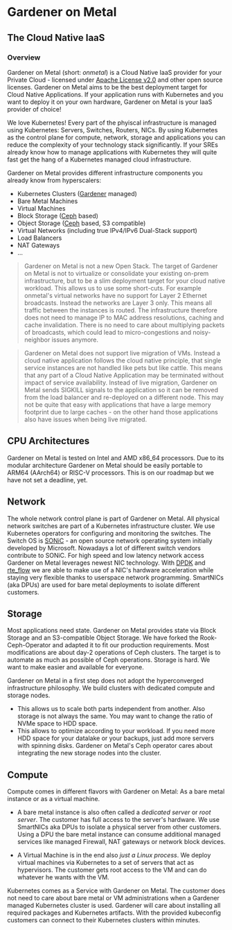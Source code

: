 # Gardener on Metal
## The Cloud Native IaaS

### Overview
Gardener on Metal (short: *onmetal*) is a Cloud Native IaaS provider for your Private Cloud - licensed under [Apache License v2.0](https://www.apache.org/licenses/LICENSE-2.0) and other open source licenses.
Gardener on Metal aims to be the best deployment target for Cloud Native Applications.
If your application runs with Kubernetes and you want to deploy it on your own hardware,
Gardener on Metal is your IaaS provider of choice!

We love Kubernetes! 
Every part of the phyiscal infrastructure is managed using Kubernetes: Servers, Switches, Routers, NICs. 
By using Kubernetes as the control plane for compute, network, storage and applications you can reduce the complexity of your technology stack significantly. 
If your SREs already know how to manage applications with Kubernetes they will quite fast get the hang of a Kubernetes managed cloud infrastructure.

Gardener on Metal provides different infrastructure components you already know from hyperscalers:
- Kubernetes Clusters ([Gardener](https://gardener.cloud/) managed)
- Bare Metal Machines
- Virtual Machines
- Block Storage ([Ceph](https://docs.ceph.com/en/latest/) based)
- Object Storage ([Ceph](https://docs.ceph.com/en/latest/) based, S3 compatible)
- Virtual Networks (including true IPv4/IPv6 Dual-Stack support)
- Load Balancers
- NAT Gateways
- ...

> Gardener on Metal is not a new Open Stack. 
The target of Gardener on Metal is not to virtualize or consolidate your existing on-prem infrastructure, 
but to be a slim deployment target for your cloud native workload. This allows us to use some short-cuts.
For example onmetal's virtual networks have no support for Layer 2 Ethernet broadcasts. Instead the networks are Layer 3 only. This means all traffic between the instances is routed. The infrastructure therefore does not need to manage IP to MAC address resolutions, caching and cache invalidation. There is no need to care about multiplying packets of broadcasts, which could lead to micro-congestions and noisy-neighbor issues anymore.

> Gardener on Metal does not support live migration of VMs. 
Instead a cloud native application follows the cloud native principle, that single service instances are not handled like pets but like cattle. This means that any part of a Cloud Native Application may be terminated without impact of service availability. Instead of live migration, Gardener on Metal sends SIGKILL signals to the application so it can be removed from the load balancer and re-deployed on a different node. This may not be quite that easy with applications that have a large memory footprint due to large caches - on the other hand those applications also have issues when being live migrated.

## CPU Architectures

Gardener on Metal is tested on Intel and AMD x86_64 processors. Due to its modular architecture Gardener on Metal should be easily portable to ARM64 (AArch64) or RISC-V processors. This is on our roadmap but we have not set a deadline, yet.

## Network

The whole network control plane is part of Gardener on Metal. 
All physical network switches are part of a Kubernetes infrastructure cluster. We use Kubernetes operators for configuring and monitoring the switches. 
The Switch OS is [SONiC](https://azure.github.io/SONiC/) - an open source network operating system initially developed by Microsoft. Nowadays a lot of different switch vendors contribute to SONiC.
For high speed and low latency network access Gardener on Metal leverages newest NIC technology.
With [DPDK](https://www.dpdk.org/) and [rte_flow](https://doc.dpdk.org/guides/prog_guide/rte_flow.html) we are able to make use of a NIC's hardware acceleration while staying very flexible thanks to userspace network programming. SmartNICs (aka DPUs) are used for bare metal deployments to isolate different customers.

## Storage

Most applications need state. Gardener on Metal provides state via Block Storage and an S3-compatible Object Storage. We have forked the Rook-Ceph-Operator and adapted it to fit our production requirements. Most modifications are about day-2 operations of Ceph clusters. The target is to automate as much as possible of Ceph operations. Storage is hard. We want to make easier and available for everyone.

Gardener on Metal in a first step does not adopt the hyperconverged infrastructure philosophy. We build clusters with dedicated compute and storage nodes. 
- This allows us to scale both parts independent from another. Also storage is not always the same. You may want to change the ratio of NVMe space to HDD space.
- This allows to optimize according to your workload. If you need more HDD space for your datalake or your backups, just add more servers with spinning disks. Gardener on Metal's Ceph operator cares about integrating the new storage nodes into the cluster.

## Compute

Compute comes in different flavors with Gardener on Metal: As a bare metal instance or as a virtual machine.

- A bare metal instance is also often called a *dedicated server* or *root server*. The customer has full access to the server's hardware. We use SmartNICs aka DPUs to isolate a physical server from other customers.
Using a DPU the bare metal instance can consume additional managed services like managed Firewall, NAT gateways or network block devices.

- A Virtual Machine is in the end also *just a Linux process*. 
We deploy virtual machines via Kubernetes to a set of servers that act as hypervisors.
The customer gets root access to the VM and can do whatever he wants with the VM.

Kubernetes comes as a Service with Gardener on Metal.
The customer does not need to care about bare metal or VM administrations when a Gardener managed Kubernetes cluster is used. Gardener will care about installing all required packages and Kubernetes artifacts. With the provided kubeconfig customers can connect to their Kubernetes clusters within minutes.
